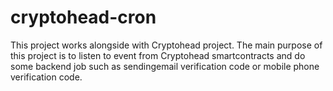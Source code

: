 # cryptohead-cron

This project works alongside with Cryptohead project. The main purpose of this project is to listen to event from
Cryptohead smartcontracts and do some backend job such as sendingemail verification code or mobile phone verification code.
